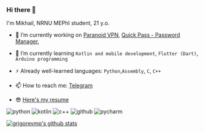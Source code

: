 ### Hi there 👋

I'm Mikhail, NRNU MEPhI student, 21 y.o.

- 🔭 I’m currently working on
[Paranoid VPN](https://github.com/Usvel/ParanoidVpnApp), 
[Quick Pass - Password Manager](https://github.com/grigorevmp/QuickPass-Mobile-Password-manager), 


- 🌱 I’m currently learning `Kotlin and mobile development`, `Flutter (Dart)`, `Arduino programming`
- ⚡ Already well-learned languages: `Python`,`Assembly`, `C`, `C++`
- 📫 How to reach me: [Telegram](https://t.me/grigorevmp)
- 😎 [Here's my resume](https://docs.google.com/document/d/1mv_vGcYl5osJJkbbgTagEG_kvja1SqY32KoV8397wqg/edit?usp=sharing)

![python](https://img.shields.io/badge/python%20-%2314354C.svg?&style=for-the-badge&logo=python&logoColor=white)
![kotlin](https://img.shields.io/badge/kotlin%20-%23E6522C.svg?&style=for-the-badge&logo=kotlin&logoColor=white)
![c++](https://img.shields.io/badge/c++%20-%2314354C.svg?&style=for-the-badge&logo=cplusplus&logoColor=white)
![github](https://img.shields.io/badge/github%20actions%20-%232671E5.svg?&style=for-the-badge&logo=github%20actions&logoColor=white) ![pycharm](https://img.shields.io/badge/pycharm-%23000000.svg?&style=for-the-badge&logo=pycharm&logoColor=white)

<a href="https://github.com/grigorevmp">
 <img align="center" src="https://github-readme-stats.vercel.app/api?username=grigorevmp&show_icons=true&theme=dark&line_height=27" alt="grigorevmp's github stats"/>
</a>
